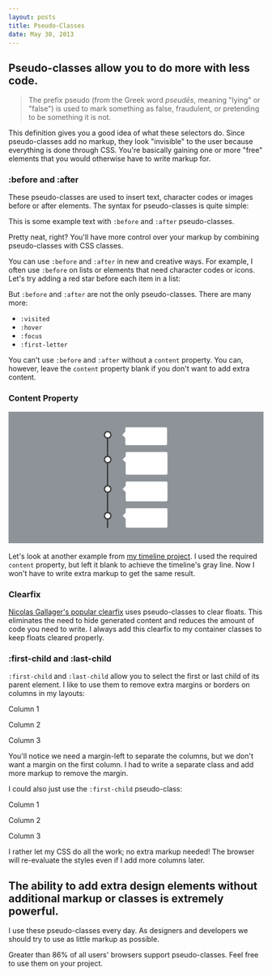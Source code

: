 ```yaml
---
layout: posts
title: Pseudo-Classes
date: May 30, 2013
---
```

<h2>
Pseudo-classes allow you to do more with less code.
</h2>

<blockquote>
<p>
The prefix pseudo (from the Greek word <em>pseudēs</em>, meaning "lying" or "false") is used to mark something as false, fraudulent, or pretending to be something it is not.
</p>
</blockquote>

<p>
This definition gives you a good idea of what these selectors do. Since pseudo-classes add no markup, they look "invisible" to the user because everything is done through CSS. You're basically gaining one or more "free" elements that you would otherwise have to write markup for.
</p>

<h3>:before and :after</h3>

<p>
These pseudo-classes are used to insert text, character codes or images before or after elements. The syntax for pseudo-classes is quite simple:
</p>

<script src="https://gist.github.com/aekaplan/5679831.js"> </script>

<div class="row">
  <p class="example">
  This is some example text with <code>:before</code> and <code>:after</code> pseudo-classes.
  </p>
</div>

<p>
Pretty neat, right? You'll have more control over your markup by combining pseudo-classes with CSS classes.
</p>

<p>
You can use <code>:before</code> and <code>:after</code> in new and creative ways. For example, I often use <code>:before</code> on lists or elements that need character codes or icons. Let's try adding a red star before each item in a list:
</p>

<script src="https://gist.github.com/aekaplan/5679880.js"> </script>

<p>But <code>:before</code> and <code>:after</code> are not the only pseudo-classes. There are many more:</p>

<ul class="example">
<li><code>:visited</code></li>
<li><code>:hover</code></li>
<li><code>:focus</code></li>
<li><code>:first-letter</code></li>
</ul>

<p>
You can't use <code>:before</code> and <code>:after</code> without a <code>content</code> property. You can, however, leave the <code>content</code> property blank if you don't want to add extra content.
</p>

<h3>Content Property</h3>

<img src="/images/timeline.jpg">

<p>
Let's look at another example from <a href="projects/timeline.html">my timeline project</a>. I used the required <code>content</code> property, but left it blank to achieve the timeline's gray line. Now I won't have to write extra markup to get the same result.
</p>

<script src="https://gist.github.com/aekaplan/5679711.js"> </script>

<h3>Clearfix</h3>
<p>
<a href="http://nicolasgallagher.com/micro-clearfix-hack/" target="_blank">Nicolas Gallager's popular clearfix</a> uses pseudo-classes to clear floats. This eliminates the need to hide generated content and reduces the amount of code you need to write. I always add this clearfix to my container classes to keep floats cleared properly.
</p>

<script src="https://gist.github.com/aekaplan/5680048.js"> </script>


<h3>:first-child and :last-child</h3>
<p>
<code>:first-child</code> and <code>:last-child</code> allow you to select the first or last child of its parent element. I like to use them to remove extra margins or borders on columns in my layouts:
</p>

<div class="row">
  <div class="column-example-bad first">
    <p>Column 1</p>
  </div>

  <div class="column-example-bad">
    <p>Column 2</p>
  </div>

  <div class="column-example-bad">
    <p>Column 3</p>
  </div>
</div>

<script src="https://gist.github.com/aekaplan/5682833.js"> </script>

<script src="https://gist.github.com/aekaplan/5682842.js"> </script>

<p>
You'll notice we need a margin-left to separate the columns, but we don't want a margin on the first column. I had to write a separate class and add more markup to remove the margin. 
</p>

<p>
I could also just use the <code>:first-child</code> pseudo-class:
</p>

<div class="row">
  <div class="column-example">
    <p>Column 1</p>
  </div>

  <div class="column-example">
    <p>Column 2</p>
  </div>

  <div class="column-example">
    <p>Column 3</p>
  </div>
</div>

<script src="https://gist.github.com/aekaplan/5682861.js"> </script>

<script src="https://gist.github.com/aekaplan/5682773.js"> </script>

<p>
I rather let my CSS do all the work; no extra markup needed! The browser will re-evaluate the styles even if I add more columns later.
</p>

<h2>
The ability to add extra design elements without additional markup or classes is extremely powerful.
</h2>

<p>
I use these pseudo-classes every day. As designers and developers we should try to use as little markup as possible.
</p>

<div class="note">
<p>
Greater than 86% of all users' browsers support pseudo-classes. Feel free to use them on your project.
</p>
</div>
